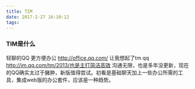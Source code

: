 ```yaml
---
title: TIM
date: 2017-2-27 16:10:12
tags:
---
```

### TIM是什么

轻聊的QQ 更方便办公 http://office.qq.com/ 让我想起了tm qq http://im.qq.com/tm/2013/也是主打简洁高效 沟通无限，也是多年没更新，现在的QQ确实太过于臃肿，新版值得尝试。初看是基础聊天加上一些办公所需的工具，集成web版的办公套件，应该是一种趋势。
